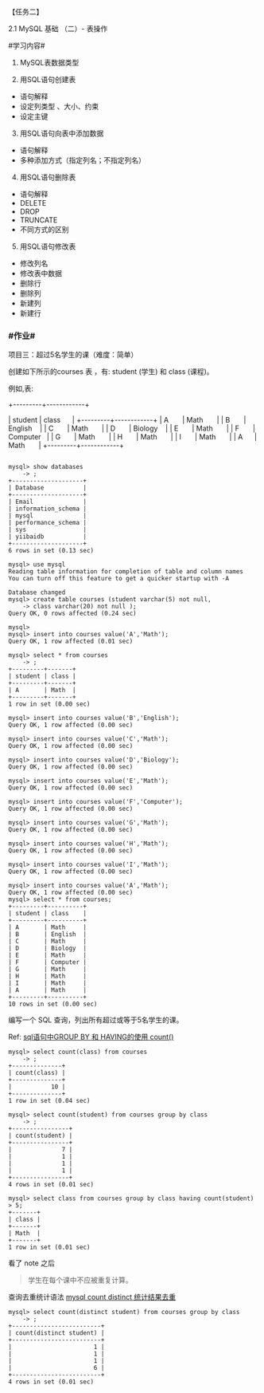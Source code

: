 【任务二】

2.1 MySQL 基础 （二）- 表操作
 
#学习内容#

1. MySQL表数据类型

2. 用SQL语句创建表

- 语句解释
- 设定列类型 、大小、约束
- 设定主键

3. 用SQL语句向表中添加数据

- 语句解释
- 多种添加方式（指定列名；不指定列名）

4. 用SQL语句删除表

- 语句解释
- DELETE
- DROP
- TRUNCATE
- 不同方式的区别

5. 用SQL语句修改表

- 修改列名
- 修改表中数据
- 删除行
- 删除列
- 新建列
- 新建行

### #作业#

项目三：超过5名学生的课（难度：简单）


创建如下所示的courses 表 ，有: student (学生) 和 class (课程)。


例如,表:

+---------+------------+

| student | class      |
+---------+------------+
| A       | Math       |
| B       | English    |
| C       | Math       |
| D       | Biology    |
| E       | Math       |
| F       | Computer   |
| G       | Math       |
| H       | Math       |
| I       | Math       |
| A      | Math       |
+---------+------------+

~~~~

mysql> show databases
    -> ;
+--------------------+
| Database           |
+--------------------+
| Email              |
| information_schema |
| mysql              |
| performance_schema |
| sys                |
| yiibaidb           |
+--------------------+
6 rows in set (0.13 sec)

mysql> use mysql
Reading table information for completion of table and column names
You can turn off this feature to get a quicker startup with -A

Database changed
mysql> create table courses (student varchar(5) not null,
    -> class varchar(20) not null );
Query OK, 0 rows affected (0.24 sec)

mysql>
mysql> insert into courses value('A','Math');
Query OK, 1 row affected (0.01 sec)

mysql> select * from courses
    -> ;
+---------+-------+
| student | class |
+---------+-------+
| A       | Math  |
+---------+-------+
1 row in set (0.00 sec)

mysql> insert into courses value('B','English');
Query OK, 1 row affected (0.00 sec)

mysql> insert into courses value('C','Math');
Query OK, 1 row affected (0.00 sec)

mysql> insert into courses value('D','Biology');
Query OK, 1 row affected (0.00 sec)

mysql> insert into courses value('E','Math');
Query OK, 1 row affected (0.00 sec)

mysql> insert into courses value('F','Computer');
Query OK, 1 row affected (0.00 sec)

mysql> insert into courses value('G','Math');
Query OK, 1 row affected (0.00 sec)

mysql> insert into courses value('H','Math');
Query OK, 1 row affected (0.00 sec)

mysql> insert into courses value('I','Math');
Query OK, 1 row affected (0.00 sec)

mysql> insert into courses value('A','Math');
Query OK, 1 row affected (0.00 sec)
mysql> select * from courses;
+---------+----------+
| student | class    |
+---------+----------+
| A       | Math     |
| B       | English  |
| C       | Math     |
| D       | Biology  |
| E       | Math     |
| F       | Computer |
| G       | Math     |
| H       | Math     |
| I       | Math     |
| A       | Math     |
+---------+----------+
10 rows in set (0.00 sec)
~~~~


编写一个 SQL 查询，列出所有超过或等于5名学生的课。


Ref: [sql语句中GROUP BY 和 HAVING的使用 count()](https://hejiajunsh.iteye.com/blog/1833847)
~~~~
mysql> select count(class) from courses
    -> ;
+--------------+
| count(class) |
+--------------+
|           10 |
+--------------+
1 row in set (0.04 sec)

mysql> select count(student) from courses group by class
    -> ;
+----------------+
| count(student) |
+----------------+
|              7 |
|              1 |
|              1 |
|              1 |
+----------------+
4 rows in set (0.01 sec)

mysql> select class from courses group by class having count(student) > 5;
+-------+
| class |
+-------+
| Math  |
+-------+
1 row in set (0.01 sec)
~~~~

看了 note 之后

>学生在每个课中不应被重复计算。

查询去重统计语法 [mysql count distinct 统计结果去重](https://my.oschina.net/jiec/blog/471730)

~~~~
mysql> select count(distinct student) from courses group by class
    -> ;
+-------------------------+
| count(distinct student) |
+-------------------------+
|                       1 |
|                       1 |
|                       1 |
|                       6 |
+-------------------------+
4 rows in set (0.01 sec)
~~~~



